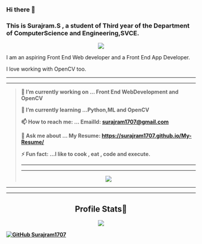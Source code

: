 ### Hi there 👋

<h3>This is <strong>Surajram.S</strong> , a student of Third year of the Department of ComputerScience and Engineering,SVCE.</h3>

<p align="center">
 <img src="https://komarev.com/ghpvc/?username=Surajram1707&color=brightgreen&label=Hellloooo!!!+You+are+viewer+number"/>
 </p>

I am an aspiring Front End Web developer and a Front End App Developer.


I love working with OpenCV too.
<hr><hr>
<b>
<blockquote>
 🔭 I’m currently working on ... Front End WebDevelopment and OpenCV
 
 
 🌱 I’m currently learning ...Python,ML and OpenCV
 
 
 📫 How to reach me: ... EmailId: surajram1707@gmail.com
 
 
  💬 Ask me about ...  My Resume: https://surajram1707.github.io/My-Resume/
  
  
  ⚡ Fun fact: ...I like to cook , eat , code and execute.
  
  <hr><hr>
  
  
  <p align="center"><img src="https://github-readme-stats.vercel.app/api/top-langs/?username=Surajram1707&layout=compact"/></p>
  </blockquote>
  
  <hr><hr>
  
  <h2 align="center">Profile Stats🎡</h2>
<p align="center"><img src="https://github-readme-stats.vercel.app/api?username=Surajram1707&show_icons=true&theme=radical&line_height=35&count_private=true"/>
  
  [![GitHub Surajram1707](https://img.shields.io/github/followers/Surajram1707?label=follow&style=social)](https://github.com/Surajram1707)
 </p> </b>
<!--
**Surajram1707/Surajram1707** is a ✨ _special_ ✨ repository because its `README.md` (this file) appears on your GitHub profile.

Here are some ideas to get you started:

- 🔭 I’m currently working on ...
- 🌱 I’m currently learning ...
- 👯 I’m looking to collaborate on ...
- 🤔 I’m looking for help with ...
- 💬 Ask me about ...
- 📫 How to reach me: ...
- 😄 Pronouns: ...
- ⚡ Fun fact: ...
-->
